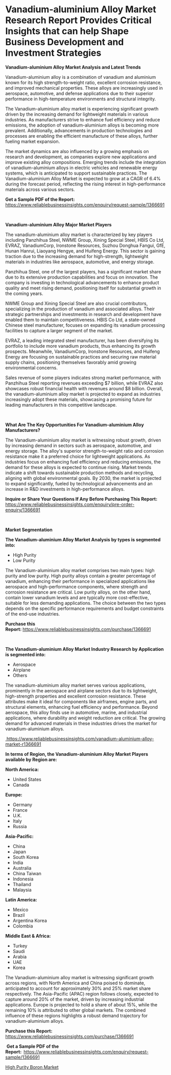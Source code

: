 <p><h1>Vanadium-aluminium Alloy Market Research Report Provides Critical Insights that can help Shape Business Development and Investment Strategies</h1></p><p><strong>Vanadium-aluminium Alloy Market Analysis and Latest Trends</strong></p>
<p><p>Vanadium-aluminium alloy is a combination of vanadium and aluminium known for its high strength-to-weight ratio, excellent corrosion resistance, and improved mechanical properties. These alloys are increasingly used in aerospace, automotive, and defense applications due to their superior performance in high-temperature environments and structural integrity. </p><p>The Vanadium-aluminium alloy market is experiencing significant growth driven by the increasing demand for lightweight materials in various industries. As manufacturers strive to enhance fuel efficiency and reduce emissions, the adoption of vanadium-aluminium alloys is becoming more prevalent. Additionally, advancements in production technologies and processes are enabling the efficient manufacture of these alloys, further fueling market expansion. </p><p>The market dynamics are also influenced by a growing emphasis on research and development, as companies explore new applications and improve existing alloy compositions. Emerging trends include the integration of vanadium-aluminium alloys in electric vehicles and renewable energy systems, which is anticipated to support sustainable practices. The Vanadium-aluminium Alloy Market is expected to grow at a CAGR of 6.4% during the forecast period, reflecting the rising interest in high-performance materials across various sectors.</p></p>
<p><strong>Get a Sample PDF of the Report:&nbsp;</strong> <a href="https://www.reliablebusinessinsights.com/enquiry/request-sample/1366691?utm_campaign=2953&utm_medium=2&utm_source=Github&utm_content=ia&utm_term=22032025&utm_id=vanadium-aluminium-alloy">https://www.reliablebusinessinsights.com/enquiry/request-sample/1366691</a></p>
<p>&nbsp;</p>
<p><strong>Vanadium-aluminium Alloy Major Market Players</strong></p>
<p><p>The vanadium-aluminium alloy market is characterized by key players including Panzhihua Steel, NWME Group, Xining Special Steel, HBIS Co Ltd, EVRAZ, VanadiumCorp, Ironstone Resources, Suzhou Donghua Fangui, GfE, Hunan Hanrui, Liaoyang Hengye, and Huifeng Energy. This sector is gaining traction due to the increasing demand for high-strength, lightweight materials in industries like aerospace, automotive, and energy storage.</p><p>Panzhihua Steel, one of the largest players, has a significant market share due to its extensive production capabilities and focus on innovation. The company is investing in technological advancements to enhance product quality and meet rising demand, positioning itself for substantial growth in the coming years.</p><p>NWME Group and Xining Special Steel are also crucial contributors, specializing in the production of vanadium and associated alloys. Their strategic partnerships and investments in research and development have enabled them to maintain competitiveness. HBIS Co Ltd, a state-owned Chinese steel manufacturer, focuses on expanding its vanadium processing facilities to capture a larger segment of the market.</p><p>EVRAZ, a leading integrated steel manufacturer, has been diversifying its portfolio to include more vanadium products, thus enhancing its growth prospects. Meanwhile, VanadiumCorp, Ironstone Resources, and Huifeng Energy are focusing on sustainable practices and securing raw material supply chains, positioning themselves favorably amid growing environmental concerns.</p><p>Sales revenue of some players indicates strong market performance, with Panzhihua Steel reporting revenues exceeding $7 billion, while EVRAZ also showcases robust financial health with revenues around $8 billion. Overall, the vanadium-aluminium alloy market is projected to expand as industries increasingly adopt these materials, showcasing a promising future for leading manufacturers in this competitive landscape.</p></p>
<p>&nbsp;</p>
<p><strong>What Are The Key Opportunities For Vanadium-aluminium Alloy Manufacturers?</strong></p>
<p><p>The Vanadium-aluminium alloy market is witnessing robust growth, driven by increasing demand in sectors such as aerospace, automotive, and energy storage. The alloy's superior strength-to-weight ratio and corrosion resistance make it a preferred choice for lightweight applications. As industries focus on enhancing fuel efficiency and reducing emissions, the demand for these alloys is expected to continue rising. Market trends indicate a shift towards sustainable production methods and recycling, aligning with global environmental goals. By 2030, the market is projected to expand significantly, fueled by technological advancements and an increase in R&D investments in high-performance alloys.</p></p>
<p><strong>Inquire or Share Your Questions If Any Before Purchasing This Report:</strong> <a href="https://www.reliablebusinessinsights.com/enquiry/pre-order-enquiry/1366691?utm_campaign=2953&utm_medium=2&utm_source=Github&utm_content=ia&utm_term=22032025&utm_id=vanadium-aluminium-alloy">https://www.reliablebusinessinsights.com/enquiry/pre-order-enquiry/1366691</a></p>
<p>&nbsp;</p>
<p><strong>Market Segmentation</strong></p>
<p><strong>The Vanadium-aluminium Alloy Market Analysis by types is segmented into:</strong></p>
<p><ul><li>High Purity</li><li>Low Purity</li></ul></p>
<p><p>The Vanadium-aluminium alloy market comprises two main types: high purity and low purity. High purity alloys contain a greater percentage of vanadium, enhancing their performance in specialized applications like aerospace and high-performance components, where strength and corrosion resistance are critical. Low purity alloys, on the other hand, contain lower vanadium levels and are typically more cost-effective, suitable for less demanding applications. The choice between the two types depends on the specific performance requirements and budget constraints of the end-use industries.</p></p>
<p><strong>Purchase this Report:&nbsp;</strong><a href="https://www.reliablebusinessinsights.com/purchase/1366691?utm_campaign=2953&utm_medium=2&utm_source=Github&utm_content=ia&utm_term=22032025&utm_id=vanadium-aluminium-alloy">https://www.reliablebusinessinsights.com/purchase/1366691</a></p>
<p>&nbsp;</p>
<p><strong>The Vanadium-aluminium Alloy Market Industry Research by Application is segmented into:</strong></p>
<p><ul><li>Aerospace</li><li>Airplane</li><li>Others</li></ul></p>
<p><p>The vanadium-aluminium alloy market serves various applications, prominently in the aerospace and airplane sectors due to its lightweight, high-strength properties and excellent corrosion resistance. These attributes make it ideal for components like airframes, engine parts, and structural elements, enhancing fuel efficiency and performance. Beyond aerospace, this alloy finds use in automotive, marine, and industrial applications, where durability and weight reduction are critical. The growing demand for advanced materials in these industries drives the market for vanadium-aluminium alloys.</p></p>
<p><a href="https://www.reliablebusinessinsights.com/vanadium-aluminium-alloy-market-r1366691?utm_campaign=2953&utm_medium=2&utm_source=Github&utm_content=ia&utm_term=22032025&utm_id=vanadium-aluminium-alloy">&nbsp;https://www.reliablebusinessinsights.com/vanadium-aluminium-alloy-market-r1366691</a></p>
<p><strong>In terms of Region, the Vanadium-aluminium Alloy Market Players available by Region are:</strong></p>
<p>
    <p> <strong> North America: </strong>
        <ul>
            <li>United States</li>
            <li>Canada</li>
        </ul>
        </p> 
    <p> <strong> Europe: </strong>
        <ul>
            <li>Germany</li>
            <li>France</li>
            <li>U.K.</li>
            <li>Italy</li>
            <li>Russia</li>
        </ul>
        </p> 
    <p> <strong> Asia-Pacific: </strong>
        <ul>
            <li>China</li>
            <li>Japan</li>
            <li>South Korea</li>
            <li>India</li>
            <li>Australia</li>
            <li>China Taiwan</li>
            <li>Indonesia</li>
            <li>Thailand</li>
            <li>Malaysia</li>
        </ul>
        </p> 
    <p> <strong> Latin America: </strong>
        <ul>
            <li>Mexico</li>
            <li>Brazil</li>
            <li>Argentina Korea</li>
            <li>Colombia</li>
        </ul>
        </p> 
    <p> <strong> Middle East & Africa: </strong>
        <ul>
            <li>Turkey</li>
            <li>Saudi</li>
            <li>Arabia</li>
            <li>UAE</li>
            <li>Korea</li>
        </ul>
    </p>
    </p>
<p><p>The Vanadium-aluminium alloy market is witnessing significant growth across regions, with North America and China poised to dominate, anticipated to account for approximately 30% and 25% market share respectively. The Asia-Pacific (APAC) region follows closely, expected to capture around 20% of the market, driven by increasing industrial applications. Europe is projected to hold a share of about 15%, while the remaining 10% is attributed to other global markets. The combined influence of these regions highlights a robust demand trajectory for vanadium-aluminium alloys.</p></p>
<p><strong>Purchase this Report: </strong><a href="https://www.reliablebusinessinsights.com/purchase/1366691?utm_campaign=2953&utm_medium=2&utm_source=Github&utm_content=ia&utm_term=22032025&utm_id=vanadium-aluminium-alloy">https://www.reliablebusinessinsights.com/purchase/1366691</a></p>
<p>&nbsp;<strong>Get a Sample PDF of the Report:&nbsp;&nbsp;</strong><a href="https://www.reliablebusinessinsights.com/enquiry/request-sample/1366691?utm_campaign=2953&utm_medium=2&utm_source=Github&utm_content=ia&utm_term=22032025&utm_id=vanadium-aluminium-alloy">https://www.reliablebusinessinsights.com/enquiry/request-sample/1366691</a></p>
<p><strong></strong></p>
<p><p><a href="https://github.com/miottaredlin79/Market-Research-Report-List-1/blob/main/high-purity-boron-market.md?utm_campaign=2953&utm_medium=2&utm_source=Github&utm_content=ia&utm_term=22032025&utm_id=vanadium-aluminium-alloy">High Purity Boron Market</a></p></p>